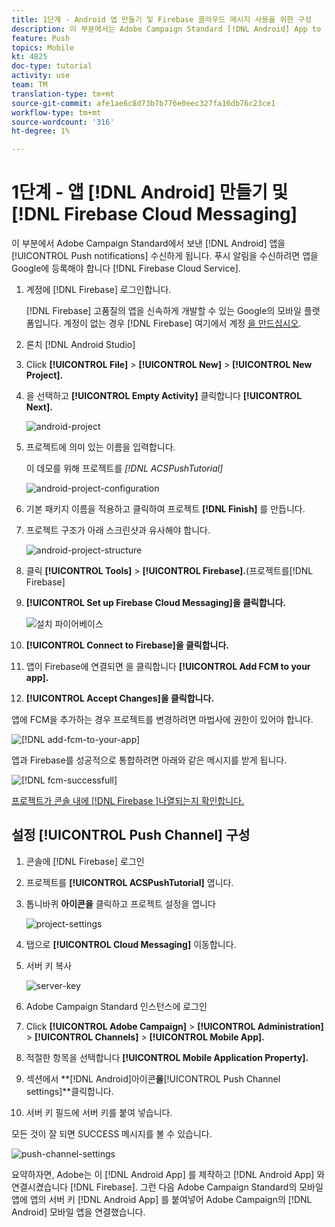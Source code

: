 ```yaml
---
title: 1단계 - Android 앱 만들기 및 Firebase 클라우드 메시지 사용을 위한 구성
description: 이 부분에서는 Adobe Campaign Standard [!DNL Android] App to receive [!UICONTROL Push notifications] 에서 컨텐츠를 만들 것입니다. 푸시 알림을 수신하려면 앱을 Google에 등록해야 합니다 [!DNL Firebase Cloud Service].
feature: Push
topics: Mobile
kt: 4825
doc-type: tutorial
activity: use
team: TM
translation-type: tm+mt
source-git-commit: afe1ae6c8d73b7b776e0eec327fa16db76c23ce1
workflow-type: tm+mt
source-wordcount: '316'
ht-degree: 1%

---
```



# 1단계 - 앱 [!DNL Android] 만들기 및 [!DNL Firebase Cloud Messaging]

이 부분에서 Adobe Campaign Standard에서 보낸 [!DNL Android] 앱을 [!UICONTROL Push notifications] 수신하게 됩니다. 푸시 알림을 수신하려면 앱을 Google에 등록해야 합니다 [!DNL Firebase Cloud Service].

1. 계정에 [!DNL Firebase] 로그인합니다.

   [!DNL Firebase] 고품질의 앱을 신속하게 개발할 수 있는 Google의 모바일 플랫폼입니다. 계정이 없는 경우 [!DNL Firebase] 여기에서 계정 [을 만드십시오](https://firebase.google.com).

2. 론치 [!DNL Android Studio]
3. Click **[!UICONTROL File]** > **[!UICONTROL New]** > **[!UICONTROL New Project].**
4. 을 선택하고 **[!UICONTROL Empty Activity]** 클릭합니다 **[!UICONTROL Next].**

   ![android-project](assets/android-project.PNG)

5. 프로젝트에 의미 있는 이름을 입력합니다.

   이 데모를 위해 프로젝트를 *[!DNL ACSPushTutorial]*

   ![android-project-configuration](assets/android-project-configuration.PNG)

6. 기본 패키지 이름을 적용하고 클릭하여 프로젝트 **[!DNL Finish]** 를 만듭니다.
7. 프로젝트 구조가 아래 스크린샷과 유사해야 합니다.

   ![android-project-structure](assets/android-project-structure.PNG)

8. 클릭 **[!UICONTROL Tools]** > **[!UICONTROL Firebase].**(프로젝트를[!DNL Firebase]
9. **[!UICONTROL Set up Firebase Cloud Messaging]을 클릭합니다.**

   ![설치 파이어베이스](assets/android-project-firebase-messaging.PNG)

10. **[!UICONTROL Connect to Firebase]을 클릭합니다.**
11. 앱이 Firebase에 연결되면 을 클릭합니다 **[!UICONTROL Add FCM to your app].**
12. **[!UICONTROL Accept Changes]을 클릭합니다.**

   앱에 FCM을 추가하는 경우 프로젝트를 변경하려면 마법사에 권한이 있어야 합니다.

   ![[!DNL add-fcm-to-your-app]](assets/firebase-add-fcm-to-app.PNG)

앱과 Firebase를 성공적으로 통합하려면 아래와 같은 메시지를 받게 됩니다.

![[!DNL fcm-successfull]](assets/android-firebase-success.PNG)

[프로젝트가 콘솔 내에 [!DNL Firebase ]나열되는지 확인합니다.](https://console.firebase.google.com/)

## 설정 [!UICONTROL Push Channel] 구성

1. 콘솔에 [!DNL Firebase] 로그인
2. 프로젝트를 **[!UICONTROL ACSPushTutorial]** 엽니다.
3. 톱니바퀴 **아이콘을** 클릭하고 프로젝트 설정을 엽니다

   ![project-settings](assets/firebase-project-settings.PNG)

4. 탭으로 **[!UICONTROL Cloud Messaging]** 이동합니다.
5. 서버 키 복사

   ![server-key](assets/firebase-server-key.PNG)

6. Adobe Campaign Standard 인스턴스에 로그인
7. Click **[!UICONTROL Adobe Campaign]** > **[!UICONTROL Administration]** > **[!UICONTROL Channels]** > **[!UICONTROL Mobile App].**
8. 적절한 항목을 선택합니다 **[!UICONTROL Mobile Application Property].**
9. 섹션에서 **[!DNL Android]아이콘&#x200B;**을&#x200B;**[!UICONTROL Push Channel settings]**클릭합니다.
10. 서버 키 필드에 서버 키를 붙여 넣습니다.

모든 것이 잘 되면 SUCCESS 메시지를 볼 수 있습니다.

![push-channel-settings](assets/push-channel-settings.PNG)

요약하자면, Adobe는 이 [!DNL Android App] 를 제작하고 [!DNL Android App] 와 연결시켰습니다 [!DNL Firebase]. 그런 다음 Adobe Campaign Standard의 모바일 앱에 앱의 서버 키 [!DNL Android App] 를 붙여넣어 Adobe Campaign의 [!DNL Android] 모바일 앱을 연결했습니다.
